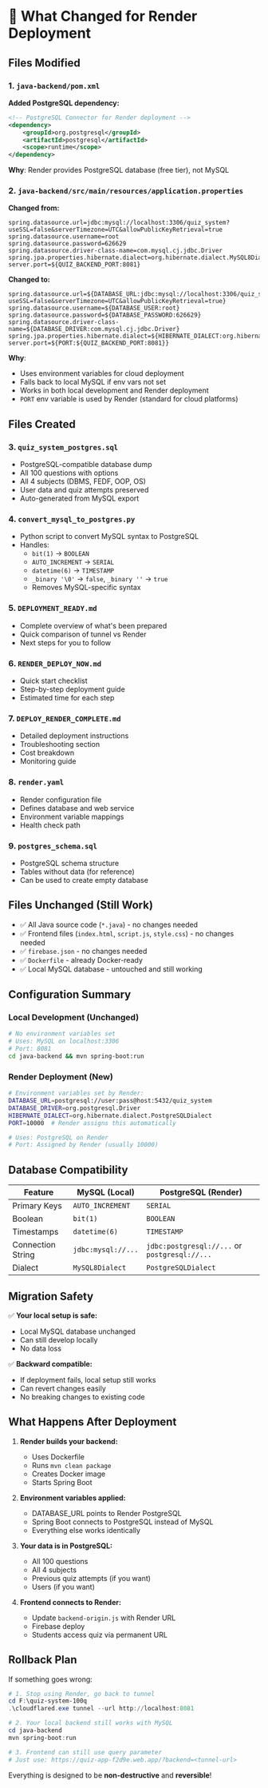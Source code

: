 # 📝 What Changed for Render Deployment

## Files Modified

### 1. `java-backend/pom.xml`
**Added PostgreSQL dependency:**
```xml
<!-- PostgreSQL Connector for Render deployment -->
<dependency>
    <groupId>org.postgresql</groupId>
    <artifactId>postgresql</artifactId>
    <scope>runtime</scope>
</dependency>
```
**Why**: Render provides PostgreSQL database (free tier), not MySQL

### 2. `java-backend/src/main/resources/application.properties`
**Changed from:**
```properties
spring.datasource.url=jdbc:mysql://localhost:3306/quiz_system?useSSL=false&serverTimezone=UTC&allowPublicKeyRetrieval=true
spring.datasource.username=root
spring.datasource.password=626629
spring.datasource.driver-class-name=com.mysql.cj.jdbc.Driver
spring.jpa.properties.hibernate.dialect=org.hibernate.dialect.MySQL8Dialect
server.port=${QUIZ_BACKEND_PORT:8081}
```

**Changed to:**
```properties
spring.datasource.url=${DATABASE_URL:jdbc:mysql://localhost:3306/quiz_system?useSSL=false&serverTimezone=UTC&allowPublicKeyRetrieval=true}
spring.datasource.username=${DATABASE_USER:root}
spring.datasource.password=${DATABASE_PASSWORD:626629}
spring.datasource.driver-class-name=${DATABASE_DRIVER:com.mysql.cj.jdbc.Driver}
spring.jpa.properties.hibernate.dialect=${HIBERNATE_DIALECT:org.hibernate.dialect.MySQL8Dialect}
server.port=${PORT:${QUIZ_BACKEND_PORT:8081}}
```

**Why**: 
- Uses environment variables for cloud deployment
- Falls back to local MySQL if env vars not set
- Works in both local development and Render deployment
- `PORT` env variable is used by Render (standard for cloud platforms)

## Files Created

### 3. `quiz_system_postgres.sql`
- PostgreSQL-compatible database dump
- All 100 questions with options
- All 4 subjects (DBMS, FEDF, OOP, OS)
- User data and quiz attempts preserved
- Auto-generated from MySQL export

### 4. `convert_mysql_to_postgres.py`
- Python script to convert MySQL syntax to PostgreSQL
- Handles:
  - `bit(1)` → `BOOLEAN`
  - `AUTO_INCREMENT` → `SERIAL`
  - `datetime(6)` → `TIMESTAMP`
  - `_binary '\0'` → `false`, `_binary ''` → `true`
  - Removes MySQL-specific syntax

### 5. `DEPLOYMENT_READY.md`
- Complete overview of what's been prepared
- Quick comparison of tunnel vs Render
- Next steps for you to follow

### 6. `RENDER_DEPLOY_NOW.md`
- Quick start checklist
- Step-by-step deployment guide
- Estimated time for each step

### 7. `DEPLOY_RENDER_COMPLETE.md`
- Detailed deployment instructions
- Troubleshooting section
- Cost breakdown
- Monitoring guide

### 8. `render.yaml`
- Render configuration file
- Defines database and web service
- Environment variable mappings
- Health check path

### 9. `postgres_schema.sql`
- PostgreSQL schema structure
- Tables without data (for reference)
- Can be used to create empty database

## Files Unchanged (Still Work)

- ✅ All Java source code (`*.java`) - no changes needed
- ✅ Frontend files (`index.html`, `script.js`, `style.css`) - no changes needed
- ✅ `firebase.json` - no changes needed
- ✅ `Dockerfile` - already Docker-ready
- ✅ Local MySQL database - untouched and still working

## Configuration Summary

### Local Development (Unchanged)
```bash
# No environment variables set
# Uses: MySQL on localhost:3306
# Port: 8081
cd java-backend && mvn spring-boot:run
```

### Render Deployment (New)
```bash
# Environment variables set by Render:
DATABASE_URL=postgresql://user:pass@host:5432/quiz_system
DATABASE_DRIVER=org.postgresql.Driver
HIBERNATE_DIALECT=org.hibernate.dialect.PostgreSQLDialect
PORT=10000  # Render assigns this automatically

# Uses: PostgreSQL on Render
# Port: Assigned by Render (usually 10000)
```

## Database Compatibility

| Feature | MySQL (Local) | PostgreSQL (Render) |
|---------|---------------|---------------------|
| Primary Keys | `AUTO_INCREMENT` | `SERIAL` |
| Boolean | `bit(1)` | `BOOLEAN` |
| Timestamps | `datetime(6)` | `TIMESTAMP` |
| Connection String | `jdbc:mysql://...` | `jdbc:postgresql://...` or `postgresql://...` |
| Dialect | `MySQL8Dialect` | `PostgreSQLDialect` |

## Migration Safety

✅ **Your local setup is safe:**
- Local MySQL database unchanged
- Can still develop locally
- No data loss

✅ **Backward compatible:**
- If deployment fails, local setup still works
- Can revert changes easily
- No breaking changes to existing code

## What Happens After Deployment

1. **Render builds your backend:**
   - Uses Dockerfile
   - Runs `mvn clean package`
   - Creates Docker image
   - Starts Spring Boot

2. **Environment variables applied:**
   - DATABASE_URL points to Render PostgreSQL
   - Spring Boot connects to PostgreSQL instead of MySQL
   - Everything else works identically

3. **Your data is in PostgreSQL:**
   - All 100 questions
   - All 4 subjects
   - Previous quiz attempts (if you want)
   - Users (if you want)

4. **Frontend connects to Render:**
   - Update `backend-origin.js` with Render URL
   - Firebase deploy
   - Students access quiz via permanent URL

## Rollback Plan

If something goes wrong:

```powershell
# 1. Stop using Render, go back to tunnel
cd F:\quiz-system-100q
.\cloudflared.exe tunnel --url http://localhost:8081

# 2. Your local backend still works with MySQL
cd java-backend
mvn spring-boot:run

# 3. Frontend can still use query parameter
# Just use: https://quiz-app-f2d9e.web.app/?backend=<tunnel-url>
```

Everything is designed to be **non-destructive** and **reversible**!
